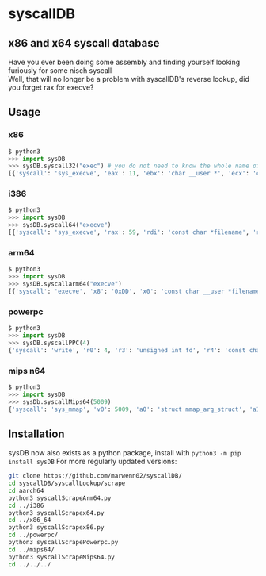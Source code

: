 # syscallDB
## x86 and x64 syscall database
Have you ever been doing some assembly and finding yourself looking furiously for some nisch syscall\
Well, that will no longer be a problem with syscallDB's reverse lookup, did you forget rax for execve?

## Usage
### x86
```py
$ python3
>>> import sysDB
>>> sysDB.syscall32("exec") # you do not need to know the whole name of the syscall.
[{'syscall': 'sys_execve', 'eax': 11, 'ebx': 'char __user *', 'ecx': 'char __user *__user *', 'edx': 'char __user *__user *', 'esi': 'struct pt_regs *', 'edi': ''}, {'syscall': 'sys_kexec_load', 'eax': 263, 'ebx': 'unsigned long entry', 'ecx': 'unsigned long nr_segments', 'edx': 'struct kexec_segment __user *segments', 'esi': 'unsigned long flags', 'edi': ''}]
```
### i386
```py
$ python3
>>> import sysDB
>>> sysDB.syscall64("execve")
[{'syscall': 'sys_execve', 'rax': 59, 'rdi': 'const char *filename', 'rsi': 'const char *const argv[]', 'rdx': 'const char *const envp[]'}, {'syscall': 'stub_execveat', 'rax': 322, 'rdi': 'int dfd', 'rsi': 'const char __user *filename', 'rdx': 'const char __user *const __user *argv', 'r10': 'const char __user *const __user *envp', 'r8': 'int flags'}]
```
### arm64
```py
$ python3
>>> import sysDB
>>> sysDB.syscallarm64("execve")
[{'syscall': 'execve', 'x8': '0xDD', 'x0': 'const char __user *filename', 'x1': 'const char __user *const __user *argv', 'x2': 'const char __user *const __user *envp', 'x3': '', 'x4': '', 'x5': ''}, {'syscall': 'execveat', 'x8': '0x119', 'x0': 'int dfd', 'x1': 'const char __user *filename', 'x2': 'const char __user *const __user *argv', 'x3': 'const char __user *const __user *envp', 'x4': 'int flags', 'x5': ''}]
```
### powerpc
```py
$ python3
>>> import sysDB
>>> sysDB.syscallPPC(4)
{'syscall': 'write', 'r0': 4, 'r3': 'unsigned int fd', 'r4': 'const char *buf', 'r5': 'size_t count', 'r6': '', 'r7': '', 'r8': ''}
```
### mips n64
```py
$ python3
>>> import sysDB
>>> sysDb.syscallMips64(5009)
{'syscall': 'sys_mmap', 'v0': 5009, 'a0': 'struct mmap_arg_struct', 'a1': '', 'a2': '', 'a3': '', 'a4': '', 'a5': ''}
```
## Installation
sysDB now also exists as a python package, install with
`python3 -m pip install sysDB`
For more regularly updated versions:
```sh
git clone https://github.com/marwenn02/syscallDB/
cd syscallDB/syscallLookup/scrape
cd aarch64
python3 syscallScrapeArm64.py
cd ../i386
python3 syscallScrapex64.py
cd ../x86_64
python3 syscallScrapex86.py
cd ../powerpc/
python3 syscallScrapePowerpc.py
cd ../mips64/
python3 syscallScrapeMips64.py
cd ../../../
```
